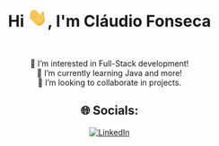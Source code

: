 <div align="center">
<h1 align="center">Hi <img width="35" src="https://github.com/rikkarth/rikkarth/blob/500c2876810290fbf370fd80245927a51c43364f/waving.gif">, I'm Cláudio Fonseca </h1>
<br>

 👀 I’m interested in Full-Stack development!<br>
 🌱 I’m currently learning Java and more!<br>
 💞️ I’m looking to collaborate in projects.

## 🌐 Socials:

[![LinkedIn](https://img.shields.io/badge/LinkedIn-%230077B5.svg?logo=linkedin&logoColor=white)]([https://discordapp.com/users/821535911266615338](https://www.linkedin.com/in/claudiofonseca17/)) 





